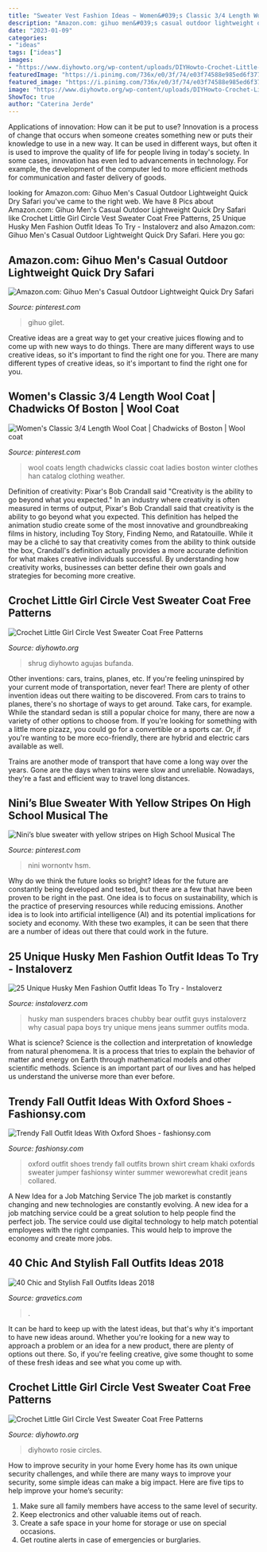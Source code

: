 ```yaml
---
title: "Sweater Vest Fashion Ideas ~ Women&#039;s Classic 3/4 Length Wool Coat"
description: "Amazon.com: gihuo men&#039;s casual outdoor lightweight quick dry safari"
date: "2023-01-09"
categories:
- "ideas"
tags: ["ideas"]
images:
- "https://www.diyhowto.org/wp-content/uploads/DIYHowto-Crochet-Little-Girl-Circle-Vest-Coat-Free-Patterns-05.jpg"
featuredImage: "https://i.pinimg.com/736x/e0/3f/74/e03f74588e985ed6f377c5624726ed60.jpg"
featured_image: "https://i.pinimg.com/736x/e0/3f/74/e03f74588e985ed6f377c5624726ed60.jpg"
image: "https://www.diyhowto.org/wp-content/uploads/DIYHowto-Crochet-Little-Girl-Circle-Vest-Coat-Free-Patterns-05.jpg"
ShowToc: true
author: "Caterina Jerde"
---
```



Applications of innovation: How can it be put to use?
Innovation is a process of change that occurs when someone creates something new or puts their knowledge to use in a new way. It can be used in different ways, but often it is used to improve the quality of life for people living in today's society. In some cases, innovation has even led to advancements in technology. For example, the development of the computer led to more efficient methods for communication and faster delivery of goods.

	

		
looking for Amazon.com: Gihuo Men&#039;s Casual Outdoor Lightweight Quick Dry Safari you've came to the right web. We have 8 Pics about Amazon.com: Gihuo Men&#039;s Casual Outdoor Lightweight Quick Dry Safari like Crochet Little Girl Circle Vest Sweater Coat Free Patterns, 25 Unique Husky Men Fashion Outfit Ideas To Try - Instaloverz and also Amazon.com: Gihuo Men&#039;s Casual Outdoor Lightweight Quick Dry Safari. Here you go:
		
    
## Amazon.com: Gihuo Men&#039;s Casual Outdoor Lightweight Quick Dry Safari

<img loading=lazy src="https://i.pinimg.com/736x/e0/3f/74/e03f74588e985ed6f377c5624726ed60.jpg" onerror="this.onerror=null;this.src='https://tse3.mm.bing.net/th?id=OIP.fVYeHJAn65pwcYlnlMAvFQHaK3&amp;pid=15.1';" alt="Amazon.com: Gihuo Men&#039;s Casual Outdoor Lightweight Quick Dry Safari">

_Source: pinterest.com_

>gihuo gilet. 

	

Creative ideas are a great way to get your creative juices flowing and to come up with new ways to do things. There are many different ways to use creative ideas, so it's important to find the right one for you. There are many different types of creative ideas, so it's important to find the right one for you.

    
## Women&#039;s Classic 3/4 Length Wool Coat | Chadwicks Of Boston | Wool Coat

<img loading=lazy src="https://i.pinimg.com/736x/24/af/09/24af09b674c62779a317e4df916ffd7f--autumn-leaves-wool-coats.jpg" onerror="this.onerror=null;this.src='https://tse4.mm.bing.net/th?id=OIP.7nSG5BxqIdCDehXF6lRHVgHaLH&amp;pid=15.1';" alt="Women&#039;s Classic 3/4 Length Wool Coat | Chadwicks of Boston | Wool coat">

_Source: pinterest.com_

>wool coats length chadwicks classic coat ladies boston winter clothes han catalog clothing weather. 

	

Definition of creativity: Pixar's Bob Crandall said "Creativity is the ability to go beyond what you expected."
In an industry where creativity is often measured in terms of output, Pixar's Bob Crandall said that creativity is the ability to go beyond what you expected. This definition has helped the animation studio create some of the most innovative and groundbreaking films in history, including Toy Story, Finding Nemo, and Ratatouille.
While it may be a cliché to say that creativity comes from the ability to think outside the box, Crandall's definition actually provides a more accurate definition for what makes creative individuals successful. By understanding how creativity works, businesses can better define their own goals and strategies for becoming more creative.

    
## Crochet Little Girl Circle Vest Sweater Coat Free Patterns

<img loading=lazy src="https://www.diyhowto.org/wp-content/uploads/DIYHowto-Crochet-Little-Girl-Circle-Vest-Coat-Free-Patterns-05.jpg" onerror="this.onerror=null;this.src='https://tse2.mm.bing.net/th?id=OIP.R8LbnR9Ze2CpwbStY-WYKgHaRq&amp;pid=15.1';" alt="Crochet Little Girl Circle Vest Sweater Coat Free Patterns">

_Source: diyhowto.org_

>shrug diyhowto agujas bufanda. 

	

Other inventions: cars, trains, planes, etc.
If you're feeling uninspired by your current mode of transportation, never fear! There are plenty of other invention ideas out there waiting to be discovered. From cars to trains to planes, there's no shortage of ways to get around.
Take cars, for example. While the standard sedan is still a popular choice for many, there are now a variety of other options to choose from. If you're looking for something with a little more pizazz, you could go for a convertible or a sports car. Or, if you're wanting to be more eco-friendly, there are hybrid and electric cars available as well.

Trains are another mode of transport that have come a long way over the years. Gone are the days when trains were slow and unreliable. Nowadays, they're a fast and efficient way to travel long distances.

    
## Nini’s Blue Sweater With Yellow Stripes On High School Musical The

<img loading=lazy src="https://i.pinimg.com/736x/b3/b0/04/b3b00453fa78e81e5045971b7e28f137.jpg" onerror="this.onerror=null;this.src='https://tse4.mm.bing.net/th?id=OIP.2fUlof_1ELnRuVcWs2LKMwAAAA&amp;pid=15.1';" alt="Nini’s blue sweater with yellow stripes on High School Musical The">

_Source: pinterest.com_

>nini wornontv hsm. 

	

Why do we think the future looks so bright?
Ideas for the future are constantly being developed and tested, but there are a few that have been proven to be right in the past. One idea is to focus on sustainability, which is the practice of preserving resources while reducing emissions. Another idea is to look into artificial intelligence (AI) and its potential implications for society and economy. With these two examples, it can be seen that there are a number of ideas out there that could work in the future.

    
## 25 Unique Husky Men Fashion Outfit Ideas To Try - Instaloverz

<img loading=lazy src="http://www.instaloverz.com/wp-content/uploads/2017/05/10.-Husky-Men-Fashion.jpg" onerror="this.onerror=null;this.src='https://tse4.mm.bing.net/th?id=OIP.sRCPPt2_a9D1xC1Yk1IlWAHaJ4&amp;pid=15.1';" alt="25 Unique Husky Men Fashion Outfit Ideas To Try - Instaloverz">

_Source: instaloverz.com_

>husky man suspenders braces chubby bear outfit guys instaloverz why casual papa boys try unique mens jeans summer outfits moda. 

	

What is science?
Science is the collection and interpretation of knowledge from natural phenomena. It is a process that tries to explain the behavior of matter and energy on Earth through mathematical models and other scientific methods. Science is an important part of our lives and has helped us understand the universe more than ever before.

    
## Trendy Fall Outfit Ideas With Oxford Shoes - Fashionsy.com

<img loading=lazy src="http://fashionsy.com/wp-content/uploads/2014/09/cc5ba345e4f3498e1c28c0b16f656b6a.jpg" onerror="this.onerror=null;this.src='https://tse2.mm.bing.net/th?id=OIP._UQIJXveAEupgD_HdRKr6gHaKZ&amp;pid=15.1';" alt="Trendy Fall Outfit Ideas With Oxford Shoes - fashionsy.com">

_Source: fashionsy.com_

>oxford outfit shoes trendy fall outfits brown shirt cream khaki oxfords sweater jumper fashionsy winter summer weworewhat credit jeans collared. 

	

A New Idea for a Job Matching Service
The job market is constantly changing and new technologies are constantly evolving. A new idea for a job matching service could be a great solution to help people find the perfect job. The service could use digital technology to help match potential employees with the right companies. This would help to improve the economy and create more jobs.

    
## 40 Chic And Stylish Fall Outfits Ideas 2018

<img loading=lazy src="https://www.gravetics.com/wp-content/uploads/2017/10/womens-white-scoop-neck-long-sleeved-shirt.jpg" onerror="this.onerror=null;this.src='https://tse4.mm.bing.net/th?id=OIP.tu-ozXNFGEx8UxNvPfsdcAHaRX&amp;pid=15.1';" alt="40 Chic and Stylish Fall Outfits Ideas 2018">

_Source: gravetics.com_

>. 

	

It can be hard to keep up with the latest ideas, but that's why it's important to have new ideas around. Whether you're looking for a new way to approach a problem or an idea for a new product, there are plenty of options out there. So, if you're feeling creative, give some thought to some of these fresh ideas and see what you come up with.

    
## Crochet Little Girl Circle Vest Sweater Coat Free Patterns

<img loading=lazy src="https://www.diyhowto.org/wp-content/uploads/DIYHowto-Crochet-Little-Girl-Circle-Vest-Coat-Free-Patterns-01.jpg" onerror="this.onerror=null;this.src='https://tse3.mm.bing.net/th?id=OIP.5RH3Fqg3C1NLwS1nsqPgngHaPl&amp;pid=15.1';" alt="Crochet Little Girl Circle Vest Sweater Coat Free Patterns">

_Source: diyhowto.org_

>diyhowto rosie circles. 

	

How to improve security in your home
Every home has its own unique security challenges, and while there are many ways to improve your security, some simple ideas can make a big impact. Here are five tips to help improve your home’s security:
1. Make sure all family members have access to the same level of security.
2. Keep electronics and other valuable items out of reach.
3. Create a safe space in your home for storage or use on special occasions.
4. Get routine alerts in case of emergencies or burglaries.

